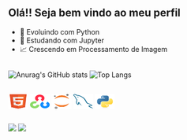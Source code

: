 ## Olá!! Seja bem vindo ao meu perfil 

- 🚀 Evoluindo com Python  
- 🌱 Estudando com Jupyter
- 📈 Crescendo em Processamento de Imagem
##

<div>
  <a href-"https://github.com/KaiqueGab">
    
  ![Anurag's GitHub stats](https://github-readme-stats.vercel.app/api?username=kaiquegab\&hide=issues\&show_icons=true&theme=tokyonight)
  ![Top Langs](https://github-readme-stats.vercel.app/api/top-langs/?username=kaiquegab&layout=compact&theme=tokyonight)
</div>

<div style="display: inline_block"><br>
  <img align="center" alt="HTML" height="30" width="40" src="https://raw.githubusercontent.com/devicons/devicon/master/icons/html5/html5-original.svg">
  <img align="center" alt="CSS" height="30" width="40" src="https://raw.githubusercontent.com/devicons/devicon/master/icons/opencv/opencv-original.svg">
  <img align="center" alt="Bootstrap" height="30" width="40" src="https://raw.githubusercontent.com/devicons/devicon/master/icons/jupyter/jupyter-original.svg">
  <img align="center" alt="MySql" height="30" width="40" src="https://raw.githubusercontent.com/devicons/devicon/master/icons/mysql/mysql-original.svg">
  <img align="center" alt="Python" height="30" width="40" src="https://raw.githubusercontent.com/devicons/devicon/master/icons/python/python-original.svg">
</div>

##

<div> 
  <a href = "mailto:krebonato7@gmail.com"><img src="https://img.shields.io/badge/Gmail-D14836?style=for-the-badge&logo=gmail&logoColor=white"></a>
  <a href="https://br.linkedin.com/in/ka%C3%ADquerebonato" target="_blank"><img src="https://img.shields.io/badge/-LinkedIn-%230077B5?style=for-the-badge&logo=linkedin&logoColor=white" target="_blank"></a> 
  
</div>
